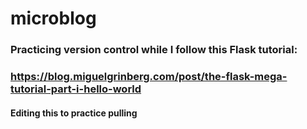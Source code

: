 # microblog

### Practicing version control while I follow this Flask tutorial: 
### https://blog.miguelgrinberg.com/post/the-flask-mega-tutorial-part-i-hello-world
#### Editing this to practice pulling
